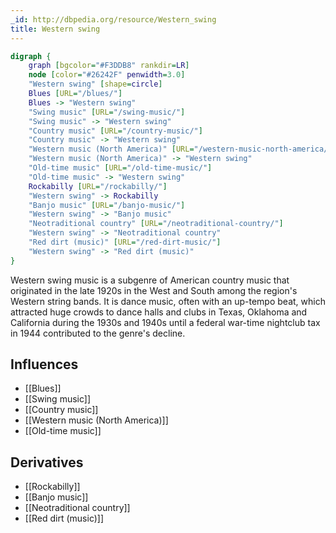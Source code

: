 ```yaml
---
_id: http://dbpedia.org/resource/Western_swing
title: Western swing
---
```


```dot
digraph {
	graph [bgcolor="#F3DDB8" rankdir=LR]
	node [color="#26242F" penwidth=3.0]
	"Western swing" [shape=circle]
	Blues [URL="/blues/"]
	Blues -> "Western swing"
	"Swing music" [URL="/swing-music/"]
	"Swing music" -> "Western swing"
	"Country music" [URL="/country-music/"]
	"Country music" -> "Western swing"
	"Western music (North America)" [URL="/western-music-north-america/"]
	"Western music (North America)" -> "Western swing"
	"Old-time music" [URL="/old-time-music/"]
	"Old-time music" -> "Western swing"
	Rockabilly [URL="/rockabilly/"]
	"Western swing" -> Rockabilly
	"Banjo music" [URL="/banjo-music/"]
	"Western swing" -> "Banjo music"
	"Neotraditional country" [URL="/neotraditional-country/"]
	"Western swing" -> "Neotraditional country"
	"Red dirt (music)" [URL="/red-dirt-music/"]
	"Western swing" -> "Red dirt (music)"
}
```

Western swing music is a subgenre of American country music that originated in the late 1920s in the West and South among the region's Western string bands. It is dance music, often with an up-tempo beat, which attracted huge crowds to dance halls and clubs in Texas, Oklahoma and California during the 1930s and 1940s until a federal war-time nightclub tax in 1944 contributed to the genre's decline.

## Influences
- [[Blues]]
- [[Swing music]]
- [[Country music]]
- [[Western music (North America)]]
- [[Old-time music]]

## Derivatives
- [[Rockabilly]]
- [[Banjo music]]
- [[Neotraditional country]]
- [[Red dirt (music)]]
